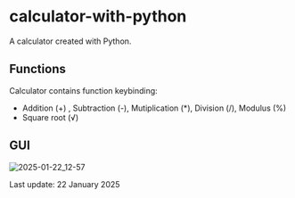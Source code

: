 # calculator-with-python

A calculator created with Python.

## Functions
Calculator contains function keybinding:
- Addition (+) , Subtraction (-), Mutiplication (*), Division (/), Modulus (%)
- Square root (√)

## GUI
![2025-01-22_12-57](https://github.com/user-attachments/assets/8b74edfc-c196-43cb-9cd4-21939f1d9c6f)

Last update: 22 January 2025
